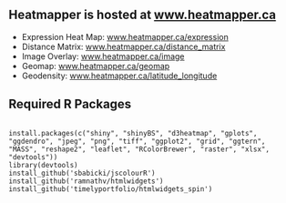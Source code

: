## Heatmapper is hosted at www.heatmapper.ca
* Expression Heat Map: www.heatmapper.ca/expression
* Distance Matrix: www.heatmapper.ca/distance_matrix
* Image Overlay: www.heatmapper.ca/image
* Geomap: www.heatmapper.ca/geomap
* Geodensity: www.heatmapper.ca/latitude_longitude

## Required R Packages
<pre><code>
install.packages(c("shiny", "shinyBS", "d3heatmap", "gplots", "ggdendro", "jpeg", "png", "tiff", "ggplot2", "grid", "ggtern", "MASS", "reshape2", "leaflet", "RColorBrewer", "raster", "xlsx", "devtools"))
library(devtools)
install_github('sbabicki/jscolourR')
install_github('ramnathv/htmlwidgets')
install_github('timelyportfolio/htmlwidgets_spin')
</code></pre>


